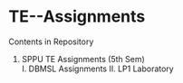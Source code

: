 # TE--Assignments 
Contents in Repository
1. SPPU TE Assignments (5th Sem) <br>
  I. DBMSL Assignments
  II. LP1 Laboratory
  
